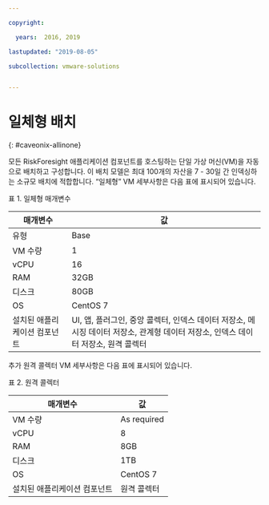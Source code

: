 ```yaml
---

copyright:

  years:  2016, 2019

lastupdated: "2019-08-05"

subcollection: vmware-solutions


---
```


# 일체형 배치
{: #caveonix-allinone}

모든 RiskForesight 애플리케이션 컴포넌트를 호스팅하는 단일 가상 머신(VM)을 자동으로 배치하고 구성합니다. 이 배치 모델은 최대 100개의 자산을 7 - 30일 간 인덱싱하는 소규모 배치에 적합합니다. “일체형” VM 세부사항은 다음 표에 표시되어 있습니다.

표 1. 일체형 매개변수

|매개변수	|값|
|---|---|
|유형	| Base|
|VM 수량	|1|
|vCPU	|16|
|RAM	|32GB|
|디스크	|80GB|
|OS	|CentOS 7|
|설치된 애플리케이션 컴포넌트|	UI, 앱, 플러그인, 중앙 콜렉터, 인덱스 데이터 저장소, 메시징 데이터 저장소, 관계형 데이터 저장소, 인덱스 데이터 저장소, 원격 콜렉터|

추가 원격 콜렉터 VM 세부사항은 다음 표에 표시되어 있습니다.

표 2. 원격 콜렉터

|매개변수	|값|
|---|---|
|VM 수량	|As required|
|vCPU	|8|
|RAM	| 8GB|
|디스크	|1TB|
|OS	|CentOS 7|
|설치된 애플리케이션 컴포넌트	|원격 콜렉터|
